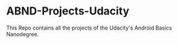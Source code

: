 # ABND-Projects-Udacity

This Repo contains all the projects of the Udacity's Android Basics Nanodegree.
